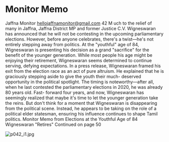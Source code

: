 # Monitor Memo

Jaffna Monitor
hellojaffnamonitor@gmail.com
42
M
uch to the relief of many in Jaffna, Jaffna 
District MP and former Justice C.V. 
Wigneswaran has announced that he will not 
be contesting in the upcoming parliamentary 
elections. However, before anyone celebrates, 
there's a twist—he's not entirely stepping away 
from politics. At the "youthful" age of 84, 
Wigneswaran is presenting his decision as a 
grand "sacrifice" for the benefit of the younger 
generation. While most people his age might 
be enjoying their retirement, Wigneswaran 
seems determined to continue serving, defying 
expectations.
In a press release, Wigneswaran framed his 
exit from the election race as an act of pure 
altruism. He explained that he is graciously 
stepping aside to give the youth their much-
deserved opportunity in the political spotlight. 
The timing is noteworthy—after all, when 
he last contested the parliamentary elections 
in 2020, he was already 80 years old. Fast-
forward four years, and now, Wigneswaran has 
seemingly realized that maybe it's time to let 
the younger generation take the reins.
But don't think for a moment that 
Wigneswaran is disappearing from the 
political scene. Instead, he appears to be taking 
on the role of a political elder statesman, 
ensuring his influence continues to shape 
Tamil politics. 
Monitor Memo
from Elections at the Youthful Age of 84
Wigneswaran "Retires"
Continued on page 50

![p042_i1.jpg](images_out/012_monitor_memo/p042_i1.jpg)

